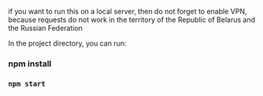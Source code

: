 if you want to run this on a local server, then do not forget to enable VPN, because requests do not work in the territory of the Republic of Belarus and the Russian Federation

In the project directory, you can run:
### npm install
### `npm start`




